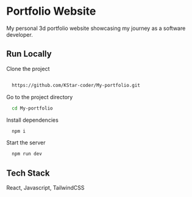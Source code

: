 # Portfolio Website

My personal 3d portfolio website showcasing my journey as a software developer.

## Run Locally
Clone the project

```bash

  https://github.com/KStar-coder/My-portfolio.git
```

Go to the project directory

```bash
  cd My-portfolio
```

Install dependencies

```bash
  npm i
```

Start the server

```bash
  npm run dev
```

## Tech Stack

React, Javascript, TailwindCSS











